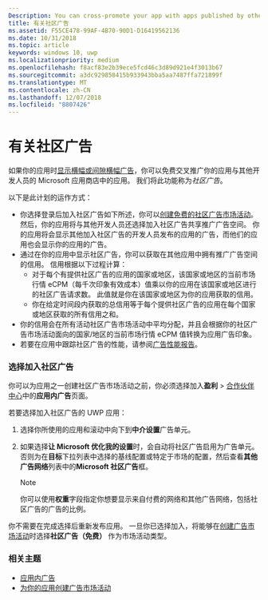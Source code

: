 ```yaml
---
Description: You can cross-promote your app with apps published by other developers. We call this feature community ads.
title: 有关社区广告
ms.assetid: F55CE478-99AF-4B70-90D1-D16419562136
ms.date: 10/31/2018
ms.topic: article
keywords: windows 10, uwp
ms.localizationpriority: medium
ms.openlocfilehash: f8acf83e2b39ece5fcd46c3d89d921e4f3013b67
ms.sourcegitcommit: a3dc929858415b933943bba5aa7487ffa721899f
ms.translationtype: MT
ms.contentlocale: zh-CN
ms.lasthandoff: 12/07/2018
ms.locfileid: "8807426"
---
```

# <a name="about-community-ads"></a>有关社区广告

如果你的应用时[显示横幅或间隙横幅广告](../monetize/display-ads-in-your-app.md)，你可以免费交叉推广你的应用与其他开发人员的 Microsoft 应用商店中的应用。 我们将此功能称为*社区广告*。  

以下是此计划的运作方式：

* 你选择登录后加入社区广告如下所述，你可以[创建免费的社区广告市场活动](create-an-ad-campaign-for-your-app.md)。 然后，你的应用将与其他开发人员还选择加入社区广告共享推广广告空间。 你的应用将会显示其他加入社区广告的开发人员发布的应用的广告，而他们的应用也会显示你的应用的广告。
* 通过在你的应用中显示社区广告，你可以获取在其他应用中拥有推广广告空间的信用。 信用根据以下过程计算：
  * 对于每个有提供社区广告的应用的国家或地区，该国家或地区的当前市场行情 eCPM（每千次印象有效成本）值乘以你的应用在该国家或地区进行的社区广告请求数。 此值就是你在该国家或地区为你的应用获取的信用。
  * 你在给定时间段内获取的总信用等于每个提供社区广告的应用在每个国家或地区获取的所有信用之和。
* 你的信用会在所有活动社区广告市场活动中平均分配，并且会根据你的社区广告市场活动面向的国家/地区的当前市场行情 eCPM 值转换为应用广告印象。
* 若要在应用中跟踪社区广告的性能，请参阅[广告性能报告](advertising-performance-report.md)。

### <a name="opt-in-to-community-ads"></a>选择加入社区广告

你可以为应用之一创建社区广告市场活动之前，你必须选择加入**盈利** &gt; [合作伙伴中心](https://partner.microsoft.com/dashboard)中的**应用内广告**页面。

若要选择加入社区广告的 UWP 应用：

1. 选择你所使用的应用和滚动中向下到**中介设置**广告单元。
2. 如果选择**让 Microsoft 优化我的设置**时，会自动将社区广告启用为广告单元。 否则为在**目标**下拉列表中选择的基线配置或特定于市场的配置，然后查看**其他广告网络**列表中的**Microsoft 社区广告**框。

    > [!NOTE]
    > 你可以使用**权重**字段指定你想要显示来自付费的网络和其他广告网络，包括社区广告的广告的比例。

你不需要在完成选择后重新发布应用。 一旦你已选择加入，将能够在[创建广告市场活动](create-an-ad-campaign-for-your-app.md)时选择**社区广告（免费）** 作为市场活动类型。

### <a name="related-topics"></a>相关主题

* [应用内广告](in-app-ads.md)
* [为你的应用创建广告市场活动](create-an-ad-campaign-for-your-app.md)
